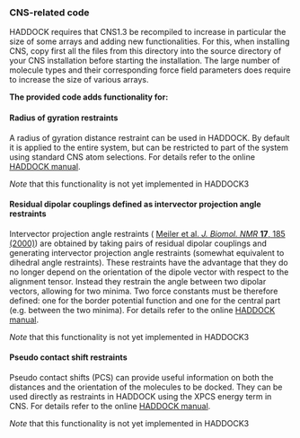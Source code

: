 ### CNS-related code

HADDOCK requires that CNS1.3 be recompiled to increase in particular the size of some arrays and adding new functionalities.
For this, when installing CNS, copy first all the files from this directory into the source directory of your CNS installation before starting the installation.
The large number of molecule types and their corresponding force field parameters does require to increase the size of various arrays.




**The provided code adds functionality for:**


#### Radius of gyration restraints

A radius of gyration distance restraint can be used in HADDOCK. By default it is applied to the entire system, but can be restricted to part of the system using standard CNS atom selections. For details refer to the online [HADDOCK manual](https://www.bonvinlab.org/software/haddock2.4/Rg/).

_Note_ that this functionality is not yet implemented in HADDOCK3


#### Residual dipolar couplings defined as intervector projection angle restraints

Intervector projection angle restraints ( [Meiler et al. _J. Biomol. NMR_ **17**, 185 (2000)](https://www.ncbi.nlm.nih.gov/entrez/query.fcgi?cmd=Retrieve&db=PubMed&list_uids=10805131&dopt=Abstract)) are obtained by taking pairs of residual dipolar couplings and generating intervector projection angle restraints (somewhat equivalent to dihedral angle restraints). These restraints have the advantage that they do no longer depend on the orientation of the dipole vector with respect to the alignment tensor. Instead they restrain the angle between two dipolar vectors, allowing for two minima. Two force constants must be therefore defined: one for the border potential function and one for the central part (e.g. between the two minima). For details refer to the online [HADDOCK manual](https://www.bonvinlab.org/software/haddock2.4/RDC/#intervector-projection-angle-restraints-for-docking).


_Note_ that this functionality is not yet implemented in HADDOCK3


#### Pseudo contact shift restraints

Pseudo contact shifts (PCS) can provide useful information on both the distances and the orientation of the molecules to be docked. They can be used directly as restraints in HADDOCK using the XPCS energy term in CNS. For details refer to the online [HADDOCK manual](https://www.bonvinlab.org/software/haddock2.4/PCS/).


_Note_ that this functionality is not yet implemented in HADDOCK3

